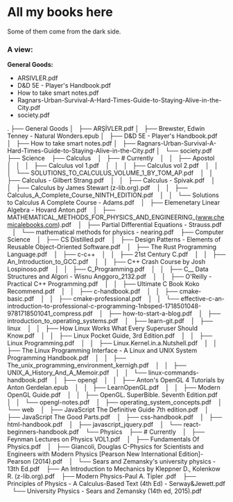 # All my books here

Some of them come from the dark side.

### A view:
**General Goods:**
* ARSIVLER.pdf
* D&D 5E - Player's Handbook.pdf
* How to take smart notes.pdf
* Ragnars-Urban-Survival-A-Hard-Times-Guide-to-Staying-Alive-in-the-City.pdf
* society.pdf

.
├── General Goods
│   ├── ARŞİVLER.pdf
│   ├── Brewster, Edwin Tenney - Natural Wonders.epub
│   ├── D&D 5E - Player's Handbook.pdf
│   ├── How to take smart notes.pdf
│   ├── Ragnars-Urban-Survival-A-Hard-Times-Guide-to-Staying-Alive-in-the-City.pdf
│   └── society.pdf
├── Science
    ├── Calculus
    │   ├── # Currently
    │   │   ├── Apostol
    │   │   │   ├── Calculus vol 1.pdf
    │   │   │   ├── Calculus vol 2.pdf
    │   │   │   └── SOLUTIONS_TO_CALCULUS_VOLUME_1_BY_TOM_AP.pdf
    │   │   ├── Calculus - Gilbert Strang.pdf
    │   │   ├── Calculus - Spivak.pdf
    │   │   ├── Calculus by James Stewart (z-lib.org).pdf
    │   │   ├── Calculus_A_Complete_Course_NINTH_EDITION.pdf
    │   │   └── Solutions to Calculus A Complete Course - Adams.pdf
    │   ├── Elemenetary Linear Algebra - Hovard Anton.pdf
    │   ├── MATHEMATICAL_METHODS_FOR_PHYSICS_AND_ENGINEERING_(www.chemicalebooks.com).pdf
    │   ├── Partial Differential Equations - Strauss.pdf
    │   └── mathematical methods for physics - nearing.pdf
    ├── Computer Science
    │   ├── CS Distilled.pdf
    │   ├── Design Patterns - Elements of Reusable Object-Oriented Software.pdf
    │   ├── The Rust Programming Language.pdf
    │   ├── c-c++
    │   │   ├── 21st Century C.pdf
    │   │   ├── An_Introduction_to_GCC.pdf
    │   │   ├── C++ Crash Course by Josh Lospinoso.pdf
    │   │   ├── C_Programming.pdf
    │   │   ├── C__ Data Structures and Algori - Wisnu Anggoro_2132.pdf
    │   │   ├── O'Reilly - Practical C++ Programming.pdf
    │   │   ├── Ultimate C Book Koko Recommend.pdf
    │   │   ├── c-handbook.pdf
    │   │   ├── cmake-basic.pdf
    │   │   ├── cmake-professional.pdf
    │   │   └── effective-c-an-introduction-to-professional-c-programming-1nbsped-1718501048-9781718501041_compress.pdf
    │   ├── how-to-start-a-blog.pdf
    │   ├── introduction_to_operating_systems.pdf
    │   ├── learn-git.pdf
    │   ├── linux
    │   │   ├── How Linux Works What Every Superuser Should Know.pdf
    │   │   ├── Linux Pocket Guide, 3rd Edition.pdf
    │   │   ├── Linux Programming.pdf
    │   │   ├── Linux.Kernel.in.a.Nutshell.pdf
    │   │   ├── The Linux Programming Interface - A Linux and UNIX System Programming Handbook.pdf
    │   │   ├── The_unix_programming_environment_kernigh.pdf
    │   │   ├── UNIX_A_History_And_A_Memoir.pdf
    │   │   └── linux-commands-handbook.pdf
    │   ├── opengl
    │   │   ├── Anton's OpenGL 4 Tutorials by Anton Gerdelan.epub
    │   │   ├── LearnOpenGL.pdf
    │   │   ├── Modern OpenGL Guide.pdf
    │   │   ├── OpenGL. SuperBible. Seventh Edition.pdf
    │   │   └── opengl-notes.pdf
    │   ├── operating_system_concepts.pdf
    │   └── web
    │       ├── JavaScript The Definitive Guide 7th edition.pdf
    │       ├── JavaScript The Good Parts.pdf
    │       ├── css-handbook.pdf
    │       ├── html-handbook.pdf
    │       ├── javascript_jquery.pdf
    │       └── react-beginners-handbook.pdf
    └── Physics
        ├── # Currently
        │   ├── Feynman Lectures on Physics VOL1.pdf
        │   ├── Fundamentals Of Physics.pdf
        │   ├── Giancoli, Douglas C-Physics for Scientists and Engineers with Modern Physics [Pearson New International Edition]-Pearson (2014).pdf
        │   └── Sears and Zemansky's university physics - 13th Ed.pdf
        ├── An Introduction to Mechanics by Kleppner D., Kolenkow R. (z-lib.org).pdf
        ├── Modern Physics-Paul A. Tipler .pdf
        ├── Principles of Physics - A Calculus-Based Text (4th Ed) - Serway&Jewett.pdf
        └── University Physics - Sears and Zemansky (14th ed, 2015).pdf
 


